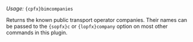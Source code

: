 *Usage:* `{cpfx}bimcompanies`

Returns the known public transport operator companies. Their names can be passed to the `{sopfx}c` or `{lopfx}company` option on most other commands in this plugin.
